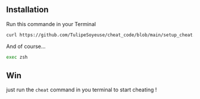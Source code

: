 ## Installation
Run this commande in your Terminal
```bash
curl https://github.com/TulipeSoyeuse/cheat_code/blob/main/setup_cheat.sh | sh
```
And of course...
```bash
exec zsh
```
## Win
just run the `cheat` command in you terminal to start cheating !

